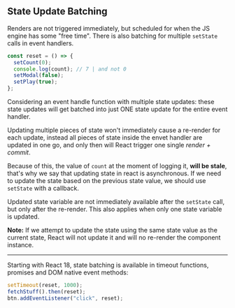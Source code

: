 ## State Update Batching

Renders are not triggered immediately, but scheduled for when the JS engine has some "free time". There is also batching for multiple `setState` calls in event handlers.

```jsx
const reset = () => {
  setCount(0);
  console.log(count); // 7 | and not 0
  setModal(false);
  setPlay(true);
};
```

Considering an event handle function with multiple state updates: these state updates will get batched into just ONE state update for the entire event handler.

Updating multiple pieces of state won't immediately cause a re-render for each update, instead all pieces of state inside the envet handler are updated in one go, and only then will React trigger one single _render + commit_.

Because of this, the value of `count` at the moment of logging it, **will be stale**, that's why we say that updating state in react is asynchronous. If we need to update the state based on the previous state value, we should use `setState` with a callback.

Updated state variable are not immediately available after the `setState` call, but only after the re-render. This also applies when only one state variable is updated.

**Note:** If we attempt to update the state using the same state value as the current state, React will not update it and will no re-render the component instance.

---

Starting with React 18, state batching is available in timeout functions, promises and DOM native event methods:

```jsx
setTimeout(reset, 1000);
fetchStuff().then(reset);
btn.addEventListener("click", reset);
```
